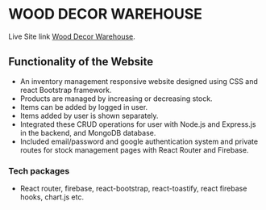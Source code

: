 # WOOD DECOR WAREHOUSE

Live Site link [Wood Decor Warehouse](https://warehouse-management-2d0b5.web.app/).

## Functionality of the Website
- An inventory management responsive website designed using CSS and react Bootstrap framework.
- Products are managed by increasing or decreasing stock.
- Items can be added by logged in user.
- Items added by user is shown separately.
- Integrated these CRUD operations for user with Node.js and Express.js in the backend, and MongoDB database.
- Included email/password and google authentication system and private routes for stock management pages with React Router and Firebase.

### Tech packages
- React router, firebase, react-bootstrap, react-toastify, react firebase hooks, chart.js etc.

